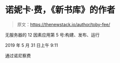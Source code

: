 # 诺妮卡·费，《新书库》的作者

> 原文：<https://thenewstack.io/author/toby-fee/>

无服务器的 12 因素应用第 5 号:构建、发布、运行

2019 年 5 月 31 日上午 9:11

通过诺尼察费